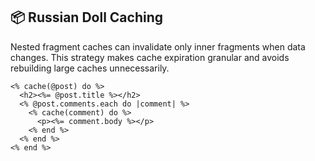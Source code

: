## 📦 Russian Doll Caching
Nested fragment caches can invalidate only inner fragments when data changes. This strategy makes cache expiration granular and avoids rebuilding large caches unnecessarily.

```erb
<% cache(@post) do %>
  <h2><%= @post.title %></h2>
  <% @post.comments.each do |comment| %>
    <% cache(comment) do %>
      <p><%= comment.body %></p>
    <% end %>
  <% end %>
<% end %>
```